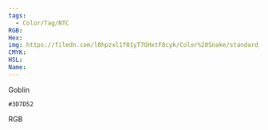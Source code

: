 ```yaml
---
tags:
  - Color/Tag/NTC
RGB:
Hex:
img: https://filedn.com/l0hpzxl1f01yT7GHxtF8cyk/Color%20Snake/standard_csv_to_svg/%23/3D7D52.svg
CMYK:
HSL:
Name:
---
```

Goblin
```palette
#3D7D52
```
RGB
